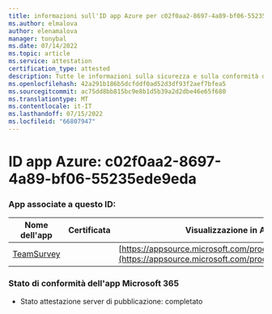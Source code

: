 ```yaml
---
title: informazioni sull'ID app Azure per c02f0aa2-8697-4a89-bf06-55235ede9eda
ms.author: elmalova
author: elenamalova
manager: tonybal
ms.date: 07/14/2022
ms.topic: article
ms.service: attestation
certification_type: attested
description: Tutte le informazioni sulla sicurezza e sulla conformità disponibili per c02f0aa2-8697-4a89-bf06-55235ede9eda.
ms.openlocfilehash: 42a291b186b5dcfddf0ad52d3df93f2aef7bfea5
ms.sourcegitcommit: ac75dd8bb815bc9e8b1d5b39a2d2dbe46e65f680
ms.translationtype: MT
ms.contentlocale: it-IT
ms.lasthandoff: 07/15/2022
ms.locfileid: "66807947"
---
```

# <a name="azure-app-id-c02f0aa2-8697-4a89-bf06-55235ede9eda"></a>ID app Azure: c02f0aa2-8697-4a89-bf06-55235ede9eda


### <a name="apps-associated-with-this-id"></a>App associate a questo ID:
| **Nome dell'app** | **Certificata** | **Visualizzazione in AppSource** |
|--------------|---------------|-----------------------|
| [TeamSurvey](../forward/WA200004182.md) |  | [https://appsource.microsoft.com/product/office/WA200004182](https://appsource.microsoft.com/product/office/WA200004182) |

### <a name="microsoft-365-app-compliance-status"></a>Stato di conformità dell'app Microsoft 365
- Stato attestazione server di pubblicazione: completato

